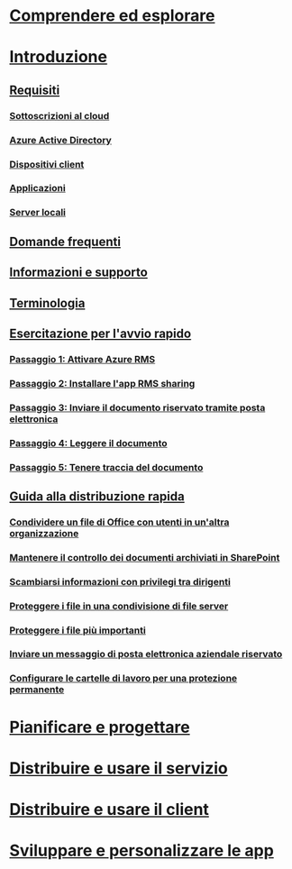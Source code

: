 # [Comprendere ed esplorare](/rights-management/understand-explore/azure-rights-management)
# [Introduzione](requirements-azure-rms.md)
## [Requisiti](requirements-azure-rms.md)
### [Sottoscrizioni al cloud](requirements-subscriptions.md)
### [Azure Active Directory](requirements-azure-ad.md)
### [Dispositivi client](requirements-client-devices.md)
### [Applicazioni](requirements-applications.md)
### [Server locali ](requirements-servers.md)
## [Domande frequenti](faqs.md)
## [Informazioni e supporto](information-support.md)
## [Terminologia](terminology.md)
## [Esercitazione per l'avvio rapido](quick-start-tutorial.md)
### [Passaggio 1: Attivare Azure RMS](tutorial-step1.md)
### [Passaggio 2: Installare l'app RMS sharing](tutorial-step2.md)
### [Passaggio 3: Inviare il documento riservato tramite posta elettronica](tutorial-step3.md)
### [Passaggio 4: Leggere il documento](tutorial-step4.md)
### [Passaggio 5: Tenere traccia del documento](tutorial-step5.md)
## [Guida alla distribuzione rapida](rapid-deployment-guide.md)
### [Condividere un file di Office con utenti in un'altra organizzazione](scenario-share-office-file-externally.md)
### [Mantenere il controllo dei documenti archiviati in SharePoint](scenario-sharepoint.md)
### [Scambiarsi informazioni con privilegi tra dirigenti](scenario-executives-email.md)
### [Proteggere i file in una condivisione di file server](scenario-fci.md)
### [Proteggere i file più importanti](scenario-secure-most-valuable-files.md)
### [Inviare un messaggio di posta elettronica aziendale riservato](scenario-company-confidential-email.md)
### [Configurare le cartelle di lavoro per una protezione permanente](scenario-work-folders.md)
# [Pianificare e progettare](/rights-management/plan-design/deployment-roadmap)
# [Distribuire e usare il servizio](/rights-management/deploy-use/activate-service)
# [Distribuire e usare il client](/rights-management/rms-client/use-client)
# [Sviluppare e personalizzare le app](/rights-management/develop/developers-guide)


<!--HONumber=Jun16_HO4-->


